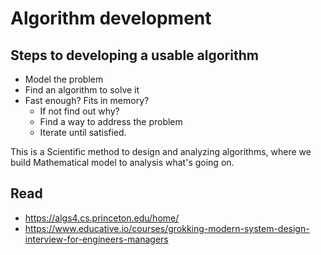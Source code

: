 # Algorithm development

## Steps to developing a usable algorithm

* Model the problem
* Find an algorithm to solve it
* Fast enough? Fits in memory?
  * If not find out why?
  * Find a way to address the problem
  * Iterate until satisfied.

This is a Scientific method to design and analyzing algorithms, where we build Mathematical model to analysis what's going on.

## Read

* https://algs4.cs.princeton.edu/home/
* https://www.educative.io/courses/grokking-modern-system-design-interview-for-engineers-managers